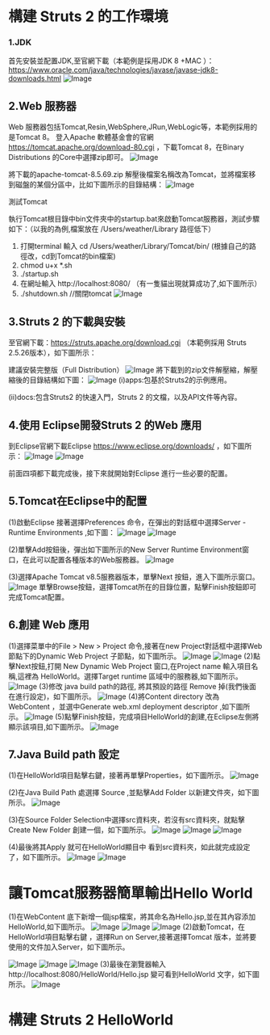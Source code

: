 # 構建 Struts 2 的工作環境

### 1.JDK

首先安裝並配置JDK,至官網下載（本範例是採用JDK 8 +MAC ）：   
https://www.oracle.com/java/technologies/javase/javase-jdk8-downloads.html
![Image](https://github.com/hohann/Struts2/blob/main/IMAGE/IMAGE_01/Mac%20JDK.png)



## 2.Web 服務器

Web 服務器包括Tomcat,Resin,WebSphere,JRun,WebLogic等，本範例採用的是Tomcat 8。
登入Apache 軟體基金會的官網 https://tomcat.apache.org/download-80.cgi ，下載Tomcat 8，在Binary Distributions 的Core中選擇zip即可。
![Image](https://github.com/hohann/Struts2/blob/main/IMAGE/IMAGE_01/Tomcat8.png)

將下載的apache-tomcat-8.5.69.zip 解壓後檔案名稱改為Tomcat，並將檔案移到磁盤的某個分區中，比如下圖所示的目錄結構：
![Image](https://github.com/hohann/Struts2/blob/main/Struts%E5%85%A5%E9%96%80/003.png)

測試Tomcat

執行Tomcat根目錄中bin文件夾中的startup.bat來啟動Tomcat服務器，測試步驟如下：（以我的為例,檔案放在  /Users/weather/Library  路徑低下）
1.  打開terminal 輸入 cd /Users/weather/Library/Tomcat/bin/    (根據自己的路徑改，cd到Tomcat的bin檔案)
2.  chmod u+x *.sh
3.   ./startup.sh
4. 在網址輸入   http://localhost:8080/   （有一隻貓出現就算成功了,如下圖所示）
5. ./shutdown.sh           //關閉tomcat
![Image](https://github.com/hohann/Struts2/blob/main/Struts%E5%85%A5%E9%96%80/004.png)

## 3.Struts 2 的下載與安裝

至官網下載：https://struts.apache.org/download.cgi （本範例採用 Struts 2.5.26版本），如下圖所示：

建議安裝完整版（Full Distribution）
![Image](https://github.com/hohann/Struts2/blob/main/Struts%E5%85%A5%E9%96%80/005.png)
將下載到的zip文件解壓縮，解壓縮後的目錄結構如下圖：
![Image](https://github.com/hohann/Struts2/blob/main/Struts%E5%85%A5%E9%96%80/006.png)
(i)apps:包基於Struts2的示例應用。

(ii)docs:包含Struts2 的快速入門，Struts 2 的文檔，以及API文件等內容。

## 4.使用 Eclipse開發Struts 2 的Web 應用

到Eclipse官網下載Eclipse https://www.eclipse.org/downloads/ ，如下圖所示：
![Image](https://github.com/hohann/Struts2/blob/main/Struts%E5%85%A5%E9%96%80/007.png)
![Image](https://github.com/hohann/Struts2/blob/main/Struts%E5%85%A5%E9%96%80/008.png)



前面四項都下載完成後，接下來就開始對Eclipse 進行一些必要的配置。

## 5.Tomcat在Eclipse中的配置

(1)啟動Eclipse 接著選擇Preferences 命令，在彈出的對話框中選擇Server - Runtime Environments ,如下圖：
![Image](https://github.com/hohann/Struts2/blob/main/Struts%E5%85%A5%E9%96%80/009.png)
![Image](https://github.com/hohann/Struts2/blob/main/Struts%E5%85%A5%E9%96%80/010.png)


(2)單擊Add按鈕後，彈出如下圖所示的New Server Runtime Environment窗口，在此可以配置各種版本的Web服務器。
![Image](https://github.com/hohann/Struts2/blob/main/Struts%E5%85%A5%E9%96%80/011.png)

(3)選擇Apache Tomcat v8.5服務器版本，單擊Next 按鈕，進入下圖所示窗口。
![Image](https://github.com/hohann/Struts2/blob/main/Struts%E5%85%A5%E9%96%80/012.png)
單擊Browse按鈕，選擇Tomcat所在的目錄位置，點擊Finish按鈕即可完成Tomcat配置。

## 6.創建 Web 應用

(1)選擇菜單中的File > New > Project 命令,接著在new Project對話框中選擇Web節點下的Dynamic Web Project 子節點，如下圖所示。
![Image](https://github.com/hohann/Struts2/blob/main/Struts%E5%85%A5%E9%96%80/013.png)
![Image](https://github.com/hohann/Struts2/blob/main/Struts%E5%85%A5%E9%96%80/014.png)
(2)點擊Next按鈕,打開 New Dynamic Web Project 窗口,在Project name 輸入項目名稱,這裡為 HelloWorld。選擇Target runtime 區域中的服務器,如下圖所示。
![Image](https://github.com/hohann/Struts2/blob/main/Struts%E5%85%A5%E9%96%80/015.png)
(3)修改 java build path的路徑, 將其預設的路徑 Remove 掉(我們後面在進行設定)，如下圖所示。
![Image](https://github.com/hohann/Struts2/blob/main/Struts%E5%85%A5%E9%96%80/016.png)
(4)將Content directory 改為 WebContent ，並選中Generate web.xml deployment descriptor ,如下圖所示。
![Image](https://github.com/hohann/Struts2/blob/main/Struts%E5%85%A5%E9%96%80/017.png)
(5)點擊Finish按鈕，完成項目HelloWorld的創建,在Eclipse左側將顯示該項目,如下圖所示。
![Image](https://github.com/hohann/Struts2/blob/main/Struts%E5%85%A5%E9%96%80/018-2.png)


## 7.Java Build path 設定
(1)在HelloWorld項目點擊右鍵，接著再單擊Properties，如下圖所示。
![Image](https://github.com/hohann/Struts2/blob/main/Struts%E5%85%A5%E9%96%80/019.png)

(2)在Java Build Path 處選擇 Source ,並點擊Add Folder 以新建文件夾，如下圖所示。
![Image](https://github.com/hohann/Struts2/blob/main/Struts%E5%85%A5%E9%96%80/020.png)

(3)在Source Folder Selection中選擇src資料夾，若沒有src資料夾，就點擊Create New Folder 創建一個，如下圖所示。
![Image](https://github.com/hohann/Struts2/blob/main/Struts%E5%85%A5%E9%96%80/021.png)
![Image](https://github.com/hohann/Struts2/blob/main/Struts%E5%85%A5%E9%96%80/022.png)
![Image](https://github.com/hohann/Struts2/blob/main/Struts%E5%85%A5%E9%96%80/023.png)

(4)最後將其Apply 就可在HelloWorld顯目中 看到src資料夾，如此就完成設定了，如下圖所示。
![Image](https://github.com/hohann/Struts2/blob/main/Struts%E5%85%A5%E9%96%80/024.png)
![Image](https://github.com/hohann/Struts2/blob/main/Struts%E5%85%A5%E9%96%80/100.png)

# 讓Tomcat服務器簡單輸出Hello World
(1)在WebContent 底下新增一個jsp檔案，將其命名為Hello.jsp,並在其內容添加HelloWorld,如下圖所示。
![Image](https://github.com/hohann/Struts2/blob/main/Struts%E5%85%A5%E9%96%80/025.png)
![Image](https://github.com/hohann/Struts2/blob/main/Struts%E5%85%A5%E9%96%80/026.png)
![Image](https://github.com/hohann/Struts2/blob/main/Struts%E5%85%A5%E9%96%80/027.png)
(2)啟動Tomcat，在HelloWorld項目點擊右鍵 ，選擇Run on Server,接著選擇Tomcat 版本，並將要使用的文件加入Server，如下圖所示。

![Image](https://github.com/hohann/Struts2/blob/main/Struts%E5%85%A5%E9%96%80/030.png)
![Image](https://github.com/hohann/Struts2/blob/main/Struts%E5%85%A5%E9%96%80/031.png)
![Image](https://github.com/hohann/Struts2/blob/main/Struts%E5%85%A5%E9%96%80/032.png)
(3)最後在瀏覽器輸入http://localhost:8080/HelloWorld/Hello.jsp 變可看到HelloWorld 文字，如下圖所示。
![Image](https://github.com/hohann/Struts2/blob/main/Struts%E5%85%A5%E9%96%80/033.png)

# 構建 Struts 2 HelloWorld

